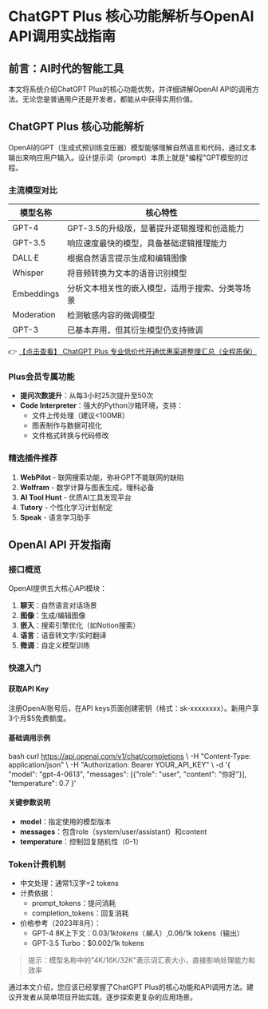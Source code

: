 # ChatGPT Plus 核心功能解析与OpenAI API调用实战指南

## 前言：AI时代的智能工具

本文将系统介绍ChatGPT Plus的核心功能优势，并详细讲解OpenAI API的调用方法。无论您是普通用户还是开发者，都能从中获得实用价值。

## ChatGPT Plus 核心功能解析

OpenAI的GPT（生成式预训练变压器）模型能够理解自然语言和代码，通过文本输出来响应用户输入。设计提示词（prompt）本质上就是"编程"GPT模型的过程。

### 主流模型对比

| 模型名称       | 核心特性                                                                 |
|----------------|--------------------------------------------------------------------------|
| GPT-4          | GPT-3.5的升级版，显著提升逻辑推理和创造能力                              |
| GPT-3.5        | 响应速度最快的模型，具备基础逻辑推理能力                                  |
| DALL·E         | 根据自然语言提示生成和编辑图像                                           |
| Whisper        | 将音频转换为文本的语音识别模型                                           |
| Embeddings     | 分析文本相关性的嵌入模型，适用于搜索、分类等场景                         |
| Moderation     | 检测敏感内容的微调模型                                                   |
| GPT-3          | 已基本弃用，但其衍生模型仍支持微调                                       |

👉 [【点击查看】 ChatGPT Plus 专业低价代开通优惠渠道整理汇总（全程质保）](https://bit.ly/DaiKai)

### Plus会员专属功能

- **提问次数提升**：从每3小时25次提升至50次
- **Code Interpreter**：强大的Python沙箱环境，支持：
  - 文件上传处理（建议<100MB）
  - 图表制作与数据可视化
  - 文件格式转换与代码修改

### 精选插件推荐

1. **WebPilot** - 联网搜索功能，弥补GPT不能联网的缺陷
2. **Wolfram** - 数学计算与图表生成，理科必备
3. **AI Tool Hunt** - 优质AI工具发现平台
4. **Tutory** - 个性化学习计划制定
5. **Speak** - 语言学习助手

## OpenAI API 开发指南

### 接口概览

OpenAI提供五大核心API模块：

1. **聊天**：自然语言对话场景
2. **图像**：生成/编辑图像
3. **嵌入**：搜索引擎优化（如Notion搜索）
4. **语言**：语音转文字/实时翻译
5. **微调**：自定义模型训练

### 快速入门

#### 获取API Key
注册OpenAI账号后，在API keys页面创建密钥（格式：sk-xxxxxxxx）。新用户享3个月$5免费额度。

#### 基础调用示例

bash
curl https://api.openai.com/v1/chat/completions \\
  -H "Content-Type: application/json" \\
  -H "Authorization: Bearer YOUR_API_KEY" \\
  -d '{
     "model": "gpt-4-0613",
     "messages": [{"role": "user", "content": "你好"}],
     "temperature": 0.7
   }'

#### 关键参数说明

- **model**：指定使用的模型版本
- **messages**：包含role（system/user/assistant）和content
- **temperature**：控制回复随机性（0-1）

### Token计费机制

- 中文处理：通常1汉字=2 tokens
- 计费依据：
  - prompt_tokens：提问消耗
  - completion_tokens：回复消耗
- 价格参考（2023年8月）：
  - GPT-4 8K上下文：$0.03/1k tokens（输入）,$0.06/1k tokens（输出）
  - GPT-3.5 Turbo：$0.002/1k tokens

> 提示：模型名称中的"4K/16K/32K"表示词汇表大小，直接影响处理能力和效率

通过本文介绍，您应该已经掌握了ChatGPT Plus的核心功能和API调用方法。建议开发者从简单项目开始实践，逐步探索更复杂的应用场景。
